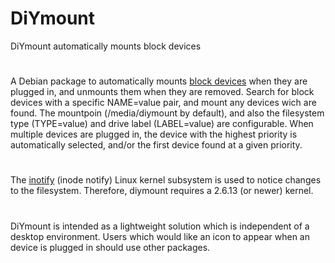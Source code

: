# DiYmount
DiYmount automatically mounts block devices
#
A Debian package to automatically mounts [block devices](http://www.linuxjournal.com/article/2890) when they are plugged in, and unmounts them when they are removed. Search for block devices with a specific NAME=value pair, and mount any devices wich are found. The mountpoin (/media/diymount by default), and also the filesystem type (TYPE=value) and drive label (LABEL=value) are configurable. 
When multiple devices are plugged in, the device with the highest priority is automatically selected, and/or 
the first device found at a given  priority.
#
The [inotify](https://lwn.net/Articles/604686/) (inode notify) Linux kernel subsystem is used to notice changes to the filesystem. Therefore, diymount requires a 2.6.13 (or newer) kernel.
#
DiYmount is intended as a lightweight solution which is independent of a desktop environment. Users which would like an icon to appear when an device is plugged in should use other packages.
#
